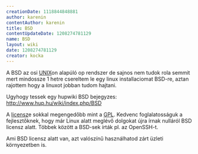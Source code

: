 ```yaml
---
creationDate: 1118844848881 
author: karenin 
contentAuthor: karenin 
title: BSD 
contentUpdateDate: 1208274781129 
name: BSD 
layout: wiki 
date: 1208274781129 
creator: kocka 
---
```

A BSD az osi [UNIX](unix.html)on alapúló op rendszer de sajnos nem tudok rola semmit mert mindossze 1 hetre csereltem le egy linux installaciomat BSD-re, aztan rajottem hogy a linuxot jobban tudom hajtani.

Ugyhogy tessek egy hupwiki BSD bejegyzes: http://www.hup.hu/wiki/index.php/BSD

A [licensz](licensz.html)e sokkal megengedőbb mint a [GPL](GPL.html). Kedvenc foglalatosságuk a fejlesztőknek, hogy már Linux alatt meglévő dolgokat újra írnak nulláról BSD licensz alatt.
Többek között a BSD-sek írták pl. az OpenSSH-t.

Ami BSD licensz alatt van, azt valószínű használhatod zárt üzleti környezetben is.
